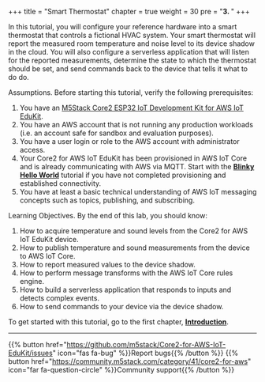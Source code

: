 +++
title = "Smart Thermostat"
chapter = true
weight = 30
pre = "<b>3. </b>"
+++

In this tutorial, you will configure your reference hardware into a smart thermostat that controls a fictional HVAC system. Your smart thermostat will report the measured room temperature and noise level to its device shadow in the cloud. You will also configure a serverless application that will listen for the reported measurements, determine the state to which the thermostat should be set, and send commands back to the device that tells it what to do do. 

Assumptions. Before starting this tutorial, verify the following prerequisites:
1. You have an [M5Stack Core2 ESP32 IoT Development Kit for AWS IoT EduKit](https://www.amazon.com/dp/B08NP5LVFH).
2. You have an AWS account that is not running any production workloads (i.e. an account safe for sandbox and evaluation purposes).
3. You have a user login or role to the AWS account with administrator access.
4. Your Core2 for AWS IoT EduKit has been provisioned in AWS IoT Core and is already communicating with AWS via MQTT. Start with the [**Blinky Hello World**](/en/blinky-hello-world.html) tutorial if you have not completed provisioning and established connectivity.
5. You have at least a basic technical understanding of AWS IoT messaging concepts such as topics, publishing, and subscribing.

Learning Objectives. By the end of this lab, you should know:
1. How to acquire temperature and sound levels from the Core2 for AWS IoT EduKit device.
2. How to publish temperature and sound measurements from the device to AWS IoT Core.
3. How to report measured values to the device shadow.
4. How to perform message transforms with the AWS IoT Core rules engine.
5. How to build a serverless application that responds to inputs and detects complex events.
6. How to send commands to your device via the device shadow.

To get started with this tutorial, go to the first chapter, [**Introduction**](/en/smart-thermostat/introduction.html).

---
{{% button href="https://github.com/m5stack/Core2-for-AWS-IoT-EduKit/issues" icon="fas fa-bug" %}}Report bugs{{% /button %}} {{% button href="https://community.m5stack.com/category/41/core2-for-aws" icon="far fa-question-circle" %}}Community support{{% /button %}}